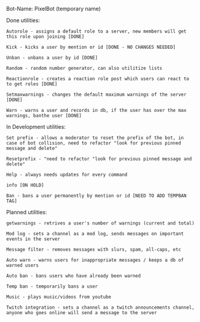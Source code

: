 Bot-Name: PixelBot (temporary name)

Done utilities:
    
    Autorole - assigns a default role to a server, new members will get this role upon joining [DONE]
    
    Kick - kicks a user by mention or id [DONE - NO CHANGES NEEDED]

    Unban - unbans a user by id [DONE]

    Random - random number generator, can also utilitize lists

    Reactionrole - creates a reaction role post which users can react to to get roles [DONE]

    Setmaxwarnings - changes the default maximum warnings of the server [DONE]

    Warn - warns a user and records in db, if the user has over the max warnings, banthe user [DONE]

In Development utilities:

    Set prefix - allows a moderator to reset the prefix of the bot, in case of bot collision, need to refactor "look for previous pinned message and delete"

    Resetprefix - "need to refactor "look for previous pinned message and delete"

    Help - always needs updates for every command

    info [ON HOLD]

    Ban - bans a user permanently by mention or id [NEED TO ADD TEMPBAN TAG]
    
Planned utilities:

    getwarnings - retrives a user's number of warnings (current and total)

    Mod log - sets a channel as a mod log, sends messages on important events in the server

    Message filter - removes messages with slurs, spam, all-caps, etc
    
    Auto warn - warns users for inappropriate messages / keeps a db of warned users
    
    Auto ban - bans users who have already been warned
    
    Temp ban - temporarily bans a user
    
    Music - plays music/videos from youtube
    
    Twitch integration - sets a channel as a twitch announcements channel, anyone who goes online will send a message to the server

    
    
